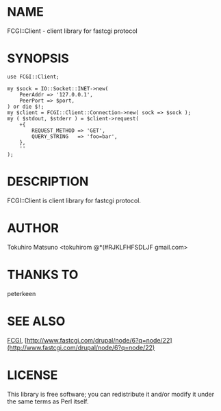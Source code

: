 # NAME

FCGI::Client - client library for fastcgi protocol

# SYNOPSIS

    use FCGI::Client;

    my $sock = IO::Socket::INET->new(
        PeerAddr => '127.0.0.1',
        PeerPort => $port,
    ) or die $!;
    my $client = FCGI::Client::Connection->new( sock => $sock );
    my ( $stdout, $stderr ) = $client->request(
        +{
            REQUEST_METHOD => 'GET',
            QUERY_STRING   => 'foo=bar',
        },
        ''
    );

# DESCRIPTION

FCGI::Client is client library for fastcgi protocol.

# AUTHOR

Tokuhiro Matsuno &lt;tokuhirom @\*(#RJKLFHFSDLJF gmail.com>

# THANKS TO

peterkeen

# SEE ALSO

[FCGI](https://metacpan.org/pod/FCGI), [http://www.fastcgi.com/drupal/node/6?q=node/22](http://www.fastcgi.com/drupal/node/6?q=node/22)

# LICENSE

This library is free software; you can redistribute it and/or modify
it under the same terms as Perl itself.
